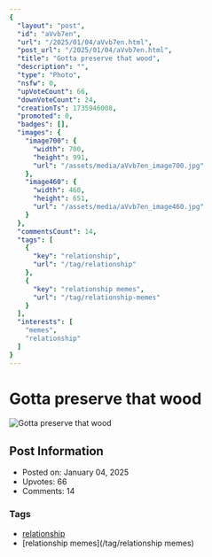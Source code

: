 ```yaml
---
{
  "layout": "post",
  "id": "aVvb7en",
  "url": "/2025/01/04/aVvb7en.html",
  "post_url": "/2025/01/04/aVvb7en.html",
  "title": "Gotta preserve that wood",
  "description": "",
  "type": "Photo",
  "nsfw": 0,
  "upVoteCount": 66,
  "downVoteCount": 24,
  "creationTs": 1735946008,
  "promoted": 0,
  "badges": [],
  "images": {
    "image700": {
      "width": 700,
      "height": 991,
      "url": "/assets/media/aVvb7en_image700.jpg"
    },
    "image460": {
      "width": 460,
      "height": 651,
      "url": "/assets/media/aVvb7en_image460.jpg"
    }
  },
  "commentsCount": 14,
  "tags": [
    {
      "key": "relationship",
      "url": "/tag/relationship"
    },
    {
      "key": "relationship memes",
      "url": "/tag/relationship-memes"
    }
  ],
  "interests": [
    "memes",
    "relationship"
  ]
}
---
```


# Gotta preserve that wood

![Gotta preserve that wood](/assets/media/aVvb7en_image700.jpg)

## Post Information

- Posted on: January 04, 2025
- Upvotes: 66
- Comments: 14

### Tags

- [relationship](/tag/relationship)
- [relationship memes](/tag/relationship memes)
